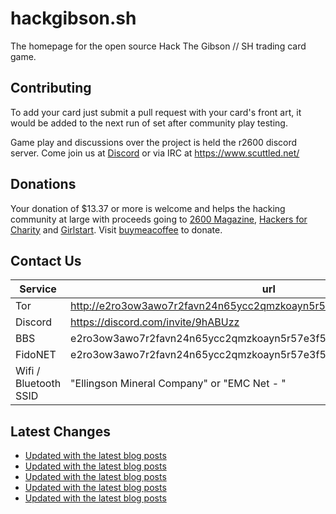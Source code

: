 # hackgibson.sh
The homepage for the open source Hack The Gibson // SH trading card game.


## Contributing

To add your card just submit a pull request with your card's front art, it would be added to the next run of set after community play testing.

Game play and discussions over the project is held the r2600 discord server. Come join us at [Discord](https://discord.com/invite/9hABUzz) or via IRC at https://www.scuttled.net/


## Donations

Your donation of $13.37 or more is welcome and helps the hacking community at large with proceeds going to [2600 Magazine](https://2600.com/), [Hackers for Charity](https://hackersforcharity.org) and [Girlstart](https://girlstart.org).  Visit [buymeacoffee](https://www.buymeacoffee.com/hackgibson.sh) to donate.


## Contact Us

Service | url
-|-
Tor | http://e2ro3ow3awo7r2favn24n65ycc2qmzkoayn5r57e3f56nvjwdcgg32ad.onion
Discord | https://discord.com/invite/9hABUzz
BBS | e2ro3ow3awo7r2favn24n65ycc2qmzkoayn5r57e3f56nvjwdcgg32ad.onion:23
FidoNET | e2ro3ow3awo7r2favn24n65ycc2qmzkoayn5r57e3f56nvjwdcgg32ad.onion:24554
Wifi / Bluetooth SSID | "Ellingson Mineral Company" or "EMC Net - <fidonet address>"

## Latest Changes
<!-- BLOG-POST-LIST:START -->
- [Updated with the latest blog posts](https://github.com/DFW2600/hackgibson.sh/commit/992593b7b03576ecebbe22d92d11ef7b3e9a7abb)
- [Updated with the latest blog posts](https://github.com/DFW2600/hackgibson.sh/commit/e97565127ea4b3196a2de3f0b6e39da22d2c1a97)
- [Updated with the latest blog posts](https://github.com/DFW2600/hackgibson.sh/commit/4dc42bedbb514dde2a8661e6388e28c2afaaa72f)
- [Updated with the latest blog posts](https://github.com/DFW2600/hackgibson.sh/commit/bf9e52d196cc3eb486bdc12ea5aa26f8f24690ee)
- [Updated with the latest blog posts](https://github.com/DFW2600/hackgibson.sh/commit/980499136c6c7054350825b71a11cd6aa1ff69fe)
<!-- BLOG-POST-LIST:END -->
